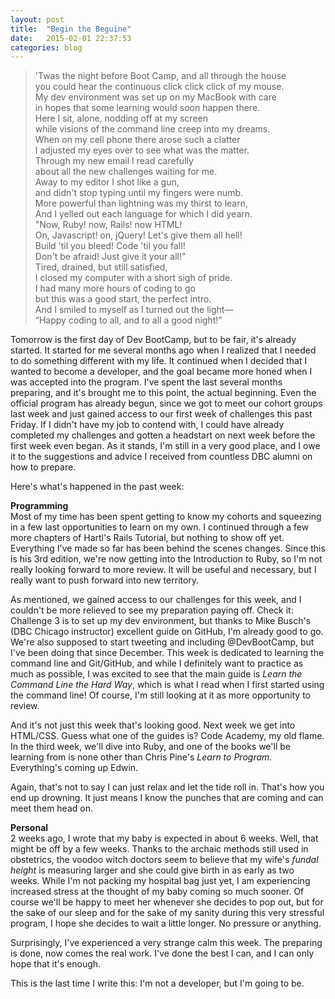 ```yaml
---
layout: post
title:  "Begin the Beguine"
date:   2015-02-01 22:37:53
categories: blog
---
```


<blockquote><p>'Twas the night before Boot Camp, and all through the house<br>
you could hear the continuous click click click of my mouse.<br>
My dev environment was set up on my MacBook with care<br>
in hopes that some learning would soon happen there.<br>
Here I sit, alone, nodding off at my screen<br>
while visions of the command line creep into my dreams.<br>
When on my cell phone there arose such a clatter<br>
I adjusted my eyes over to see what was the matter.<br>
Through my new email I read carefully<br>
about all the new challenges waiting for me.<br>
Away to my editor I shot like a gun,<br>
and didn't stop typing until my fingers were numb.<br>
More powerful than lightning was my thirst to learn,<br>
And I yelled out each language for which I did yearn.<br>
"Now, Ruby! now, Rails! now HTML!<br>
On, Javascript! on, jQuery! Let's give them all hell!<br>
Build 'til you bleed! Code 'til you fall!<br>
Don't be afraid! Just give it your all!"<br>
Tired, drained, but still satisfied,<br>
I closed my computer with a short sigh of pride.<br>
I had many more hours of coding to go<br>
but this was a good start, the perfect intro.<br>
And I smiled to myself as I turned out the light—<br>
“Happy coding to all, and to all a good night!”</p></blockquote>


Tomorrow is the first day of Dev BootCamp, but to be fair, it's already started. It started for me several months ago when I realized that I needed to do something different with my life. It continued when I decided that I wanted to become a developer, and the goal became more honed when I was accepted into the program. I've spent the last several months preparing, and it's brought me to this point, the actual beginning. Even the official program has already begun, since we got to meet our cohort groups last week and just gained access to our first week of challenges this past Friday. If I didn't have my job to contend with, I could have already completed my challenges and gotten a headstart on next week before the first week even began. As it stands, I'm still in a very good place, and I owe it to the suggestions and advice I received from countless DBC alumni on how to prepare.

Here's what's happened in the past week:

<strong>Programming</strong><br>
Most of my time has been spent getting to know my cohorts and squeezing in a few last opportunities to learn on my own. I continued through a few more chapters of Hartl's Rails Tutorial, but nothing to show off yet. Everything I've made so far has been behind the scenes changes. Since this is his 3rd edition, we're now getting into the Introduction to Ruby, so I'm not really looking forward to more review. It will be useful and necessary, but I really want to push forward into new territory.

As mentioned, we gained access to our challenges for this week, and I couldn't be more relieved to see my preparation paying off. Check it: Challenge 3 is to set up my dev environment, but thanks to Mike Busch's (DBC Chicago instructor) excellent guide on GitHub, I'm already good to go. We're also supposed to start tweeting and including @DevBootCamp, but I've been doing that since December. This week is dedicated to learning the command line and Git/GitHub, and while I definitely want to practice as much as possible, I was excited to see that the main guide is <em>Learn the Command Line the Hard Way</em>, which is what I read when I first started using the command line! Of course, I'm still looking at it as more opportunity to review.

And it's not just this week that's looking good. Next week we get into HTML/CSS. Guess what one of the guides is? Code Academy, my old flame. In the third week, we'll dive into Ruby, and one of the books we'll be learning from is none other than Chris Pine's <em>Learn to Program</em>. Everything's coming up Edwin.

Again, that's not to say I can just relax and let the tide roll in. That's how you end up drowning. It just means I know the punches that are coming and can meet them head on.

<strong>Personal</strong><br>
2 weeks ago, I wrote that my baby is expected in about 6 weeks. Well, that might be off by a few weeks. Thanks to the archaic methods still used in obstetrics, the voodoo witch doctors seem to believe that my wife's <em>fundal height</em> is measuring larger and she could give birth in as early as two weeks. While I'm not packing my hospital bag just yet, I am experiencing increased stress at the thought of my baby coming so much sooner. Of course we'll be happy to meet her whenever she decides to pop out, but for the sake of our sleep and for the sake of my sanity during this very stressful program, I hope she decides to wait a little longer. No pressure or anything.

Surprisingly, I've experienced a very strange calm this week. The preparing is done, now comes the real work. I've done the best I can, and I can only hope that it's enough.

This is the last time I write this: I'm not a developer, but I'm going to be.